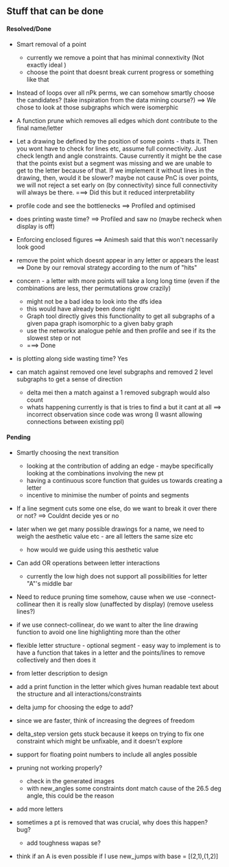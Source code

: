 ## Stuff that can be done


#### Resolved/Done

- Smart removal of a point
	- currently we remove a point that has minimal connextivity (Not exactly ideal )
	- choose the point that doesnt break current progress or something like that

- Instead of loops over all nPk perms, we can somehow smartly choose the candidates? (take inspiration from the data mining course?) ==> We chose to look at those subgraphs which were isomerphic

- A function prune which removes all edges which dont contribute to the final name/letter

- Let a drawing be defined by the position of some points - thats it. Then you wont have to check for lines etc, assume full connectivity. Just check length and angle constraints. Cause currently it might be the case that the points exist but a segment was missing and we are unable to get to the letter because of that. If we implement it without lines in the drawing, then, would it be slower? maybe not cause PnC is over points, we will not reject a set early on (by connectivity) since full connectivity will always be there. ===> Did this but it reduced interpretability

- profile code and see the bottlenecks ==> Profiled and optimised 
- does printing waste time? ==> Profiled and saw no (maybe recheck when display is off)

- Enforcing enclosed figures ==> Animesh said that this won't necessarily look good

- remove the point which doesnt appear in any letter or appears the least ==> Done by our removal strategy according to the num of "hits"

- concern - a letter with more points will take a long long time (even if the combinations are less, ther permutations grow crazily)
	- might not be a bad idea to look into the dfs idea
	- this would have already been done right
	- Graph tool directly gives this functionality to get all subgraphs of a given papa graph isomorphic to a given baby graph
	- use the networkx analogue pehle and then profile and see if its the slowest step or not
	- ===> Done

- is plotting along side wasting time? Yes

- can match against removed one level subgraphs and removed 2 level subgraphs to get a sense of direction
	- delta mei then a match against a 1 removed subgraph would also count
	- whats happening currently is that is tries to find a but it cant at all
	==> incorrect observation since code was wrong (I wasnt allowing connections between existing ppl)


#### Pending

- Smartly choosing the next transition 
	- looking at the contribution of adding an edge - maybe specifically looking at the combinations involving the new pt
	- having a continuous score function that guides us towards creating a letter
	- incentive to minimise the number of points and segments

- If a line segment cuts some one else, do we want to break it over there or not? ==> Couldnt decide yes or no

- later when we get many possible drawings for a name, we need to weigh the aesthetic value etc - are all letters the same size etc  
	- how would we guide using this aesthetic value


- Can add OR operations between letter interactions
	- currently the low high does not support all possibilities for letter "A"'s middle bar

- Need to reduce pruning time somehow, cause when we use -connect-collinear then it is really slow (unaffected by display) (remove useless lines?)

- if we use connect-collinear, do we want to alter the line drawing function to avoid one line highlighting more than the other

- flexible letter structure - optional segment  - easy way to implement is to have a function that takes in a letter and the points/lines to remove collectively and then does it 

- from letter description to design 

- add a print function in the letter which gives human readable text about the structure and all interactions/constraints

- delta jump for choosing the edge to add?

- since we are faster, think of increasing the degrees of freedom

- delta_step version gets stuck because it keeps on trying to fix one constraint which might be unfixable, and it doesn't explore

- support for floating point numbers to include all angles possible

- pruning not working properly? 
	- check in the generated images
	- with new_angles some constraints dont match cause of the 26.5 deg angle, this could be the reason

- add more letters

- sometimes a pt is removed that was crucial, why does this happen? bug?
	- add toughness wapas se?

- think if an A is even possible if I use new_jumps with base = [(2,1),(1,2)]
